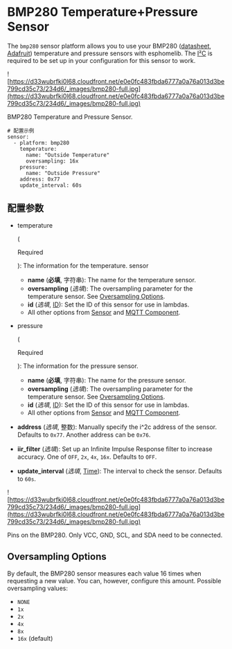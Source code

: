 # BMP280 Temperature+Pressure Sensor

The `bmp280` sensor platform allows you to use your BMP280 ([datasheet](https://cdn-shop.adafruit.com/datasheets/BST-BMP280-DS001-11.pdf), [Adafruit](https://www.adafruit.com/product/2651)) temperature and pressure sensors with esphomelib. The [I²C](https://esphome.io/components/i2c#i2c) is required to be set up in your configuration for this sensor to work.

![https://d33wubrfki0l68.cloudfront.net/e0e0fc483fbda6777a0a76a013d3be799cd35c73/234d6/_images/bmp280-full.jpg](https://d33wubrfki0l68.cloudfront.net/e0e0fc483fbda6777a0a76a013d3be799cd35c73/234d6/_images/bmp280-full.jpg)

BMP280 Temperature and Pressure Sensor.

```
# 配置示例
sensor:
  - platform: bmp280
    temperature:
      name: "Outside Temperature"
      oversampling: 16x
    pressure:
      name: "Outside Pressure"
    address: 0x77
    update_interval: 60s
```

## **配置参数**

- temperature

   

  (

  Required

  ): The information for the temperature. sensor

  - **name** (**必填**, 字符串): The name for the temperature sensor.
  - **oversampling** (*选填*): The oversampling parameter for the temperature sensor. See [Oversampling Options](https://esphome.io/components/sensor/bmp280#bmp280-oversampling).
  - **id** (*选填*, [ID](esphome/guides/configuration-types#id)): Set the ID of this sensor for use in lambdas.
  - All other options from [Sensor](https://esphome.io/components/sensor/#config-sensor) and [MQTT Component](https://esphome.io/components/mqtt#config-mqtt-component).

- pressure

   

  (

  Required

  ): The information for the pressure sensor.

  - **name** (**必填**, 字符串): The name for the pressure sensor.
  - **oversampling** (*选填*): The oversampling parameter for the temperature sensor. See [Oversampling Options](https://esphome.io/components/sensor/bmp280#bmp280-oversampling).
  - **id** (*选填*, [ID](esphome/guides/configuration-types#id)): Set the ID of this sensor for use in lambdas.
  - All other options from [Sensor](https://esphome.io/components/sensor/#config-sensor) and [MQTT Component](https://esphome.io/components/mqtt#config-mqtt-component).

- **address** (*选填*, 整数): Manually specify the i^2c address of the sensor. Defaults to `0x77`. Another address can be `0x76`.

- **iir_filter** (*选填*): Set up an Infinite Impulse Response filter to increase accuracy. One of `OFF`, `2x`, `4x`, `16x`. Defaults to `OFF`.

- **update_interval** (*选填*, [Time](https://esphome.io/guides/configuration-types#config-time)): The interval to check the sensor. Defaults to `60s`.

![https://d33wubrfki0l68.cloudfront.net/e0e0fc483fbda6777a0a76a013d3be799cd35c73/234d6/_images/bmp280-full.jpg](https://d33wubrfki0l68.cloudfront.net/e0e0fc483fbda6777a0a76a013d3be799cd35c73/234d6/_images/bmp280-full.jpg)

Pins on the BMP280. Only VCC, GND, SCL, and SDA need to be connected.



## Oversampling Options

By default, the BMP280 sensor measures each value 16 times when requesting a new value. You can, however, configure this amount. Possible oversampling values:

- `NONE`
- `1x`
- `2x`
- `4x`
- `8x`
- `16x` (default)
